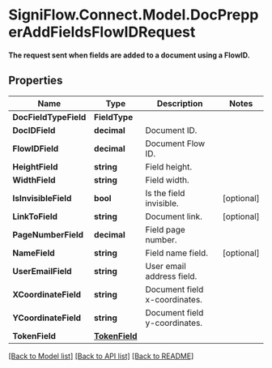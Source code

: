 # SigniFlow.Connect.Model.DocPrepperAddFieldsFlowIDRequest
#### The request sent when fields are added to a document using a FlowID.

## Properties

Name | Type | Description | Notes
------------ | ------------- | ------------- | -------------
**DocFieldTypeField** | **FieldType** |  | 
**DocIDField** | **decimal** | Document ID. | 
**FlowIDField** | **decimal** | Document Flow ID. | 
**HeightField** | **string** | Field height. | 
**WidthField** | **string** | Field width. | 
**IsInvisibleField** | **bool** | Is the field invisible. | [optional] 
**LinkToField** | **string** | Document link. | [optional] 
**PageNumberField** | **decimal** | Field page number. | 
**NameField** | **string** | Field name field. | [optional] 
**UserEmailField** | **string** | User email address field. | 
**XCoordinateField** | **string** | Document field x-coordinates. | 
**YCoordinateField** | **string** | Document field y-coordinates. | 
**TokenField** | [**TokenField**](TokenField.md) |  | 

[[Back to Model list]](../README.md#documentation-for-models) [[Back to API list]](../README.md#documentation-for-api-endpoints) [[Back to README]](../README.md)

